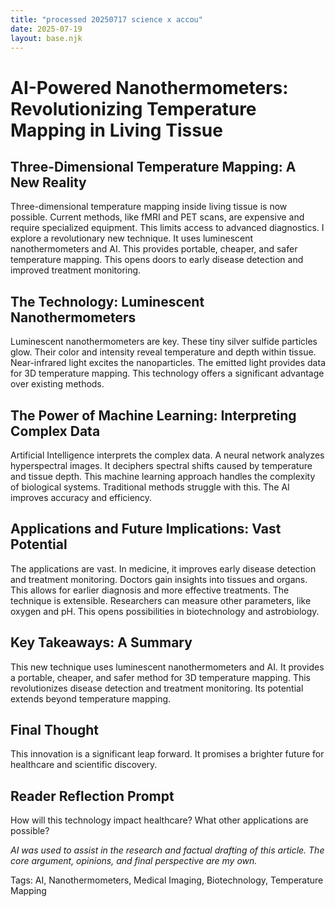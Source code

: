```yaml
---
title: "processed 20250717 science x accou"
date: 2025-07-19
layout: base.njk
---
```

# AI-Powered Nanothermometers: Revolutionizing Temperature Mapping in Living Tissue

## Three-Dimensional Temperature Mapping: A New Reality

Three-dimensional temperature mapping inside living tissue is now possible.  Current methods, like fMRI and PET scans, are expensive and require specialized equipment.  This limits access to advanced diagnostics. I explore a revolutionary new technique. It uses luminescent nanothermometers and AI. This provides portable, cheaper, and safer temperature mapping. This opens doors to early disease detection and improved treatment monitoring.

## The Technology: Luminescent Nanothermometers

Luminescent nanothermometers are key. These tiny silver sulfide particles glow. Their color and intensity reveal temperature and depth within tissue.  Near-infrared light excites the nanoparticles. The emitted light provides data for 3D temperature mapping. This technology offers a significant advantage over existing methods.

## The Power of Machine Learning: Interpreting Complex Data

Artificial Intelligence interprets the complex data. A neural network analyzes hyperspectral images. It deciphers spectral shifts caused by temperature and tissue depth. This machine learning approach handles the complexity of biological systems.  Traditional methods struggle with this.  The AI improves accuracy and efficiency.

## Applications and Future Implications: Vast Potential

The applications are vast.  In medicine, it improves early disease detection and treatment monitoring. Doctors gain insights into tissues and organs. This allows for earlier diagnosis and more effective treatments.  The technique is extensible. Researchers can measure other parameters, like oxygen and pH. This opens possibilities in biotechnology and astrobiology.

## Key Takeaways: A Summary

This new technique uses luminescent nanothermometers and AI. It provides a portable, cheaper, and safer method for 3D temperature mapping. This revolutionizes disease detection and treatment monitoring.  Its potential extends beyond temperature mapping.

## Final Thought

This innovation is a significant leap forward. It promises a brighter future for healthcare and scientific discovery.

## Reader Reflection Prompt

How will this technology impact healthcare? What other applications are possible?


*AI was used to assist in the research and factual drafting of this article. The core argument, opinions, and final perspective are my own.*

Tags: AI, Nanothermometers, Medical Imaging, Biotechnology, Temperature Mapping

